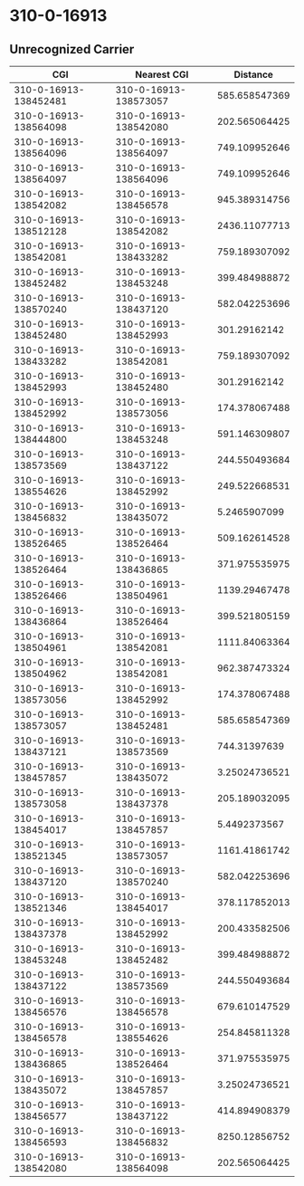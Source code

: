 # 310-0-16913
## Unrecognized Carrier


| CGI | Nearest CGI | Distance |
|-----|-------------|----------|
| 310-0-16913-138452481 | 310-0-16913-138573057 | 585.658547369 |
| 310-0-16913-138564098 | 310-0-16913-138542080 | 202.565064425 |
| 310-0-16913-138564096 | 310-0-16913-138564097 | 749.109952646 |
| 310-0-16913-138564097 | 310-0-16913-138564096 | 749.109952646 |
| 310-0-16913-138542082 | 310-0-16913-138456578 | 945.389314756 |
| 310-0-16913-138512128 | 310-0-16913-138542082 | 2436.11077713 |
| 310-0-16913-138542081 | 310-0-16913-138433282 | 759.189307092 |
| 310-0-16913-138452482 | 310-0-16913-138453248 | 399.484988872 |
| 310-0-16913-138570240 | 310-0-16913-138437120 | 582.042253696 |
| 310-0-16913-138452480 | 310-0-16913-138452993 | 301.29162142 |
| 310-0-16913-138433282 | 310-0-16913-138542081 | 759.189307092 |
| 310-0-16913-138452993 | 310-0-16913-138452480 | 301.29162142 |
| 310-0-16913-138452992 | 310-0-16913-138573056 | 174.378067488 |
| 310-0-16913-138444800 | 310-0-16913-138453248 | 591.146309807 |
| 310-0-16913-138573569 | 310-0-16913-138437122 | 244.550493684 |
| 310-0-16913-138554626 | 310-0-16913-138452992 | 249.522668531 |
| 310-0-16913-138456832 | 310-0-16913-138435072 | 5.2465907099 |
| 310-0-16913-138526465 | 310-0-16913-138526464 | 509.162614528 |
| 310-0-16913-138526464 | 310-0-16913-138436865 | 371.975535975 |
| 310-0-16913-138526466 | 310-0-16913-138504961 | 1139.29467478 |
| 310-0-16913-138436864 | 310-0-16913-138526464 | 399.521805159 |
| 310-0-16913-138504961 | 310-0-16913-138542081 | 1111.84063364 |
| 310-0-16913-138504962 | 310-0-16913-138542081 | 962.387473324 |
| 310-0-16913-138573056 | 310-0-16913-138452992 | 174.378067488 |
| 310-0-16913-138573057 | 310-0-16913-138452481 | 585.658547369 |
| 310-0-16913-138437121 | 310-0-16913-138573569 | 744.31397639 |
| 310-0-16913-138457857 | 310-0-16913-138435072 | 3.25024736521 |
| 310-0-16913-138573058 | 310-0-16913-138437378 | 205.189032095 |
| 310-0-16913-138454017 | 310-0-16913-138457857 | 5.4492373567 |
| 310-0-16913-138521345 | 310-0-16913-138573057 | 1161.41861742 |
| 310-0-16913-138437120 | 310-0-16913-138570240 | 582.042253696 |
| 310-0-16913-138521346 | 310-0-16913-138454017 | 378.117852013 |
| 310-0-16913-138437378 | 310-0-16913-138452992 | 200.433582506 |
| 310-0-16913-138453248 | 310-0-16913-138452482 | 399.484988872 |
| 310-0-16913-138437122 | 310-0-16913-138573569 | 244.550493684 |
| 310-0-16913-138456576 | 310-0-16913-138456578 | 679.610147529 |
| 310-0-16913-138456578 | 310-0-16913-138554626 | 254.845811328 |
| 310-0-16913-138436865 | 310-0-16913-138526464 | 371.975535975 |
| 310-0-16913-138435072 | 310-0-16913-138457857 | 3.25024736521 |
| 310-0-16913-138456577 | 310-0-16913-138437122 | 414.894908379 |
| 310-0-16913-138456593 | 310-0-16913-138456832 | 8250.12856752 |
| 310-0-16913-138542080 | 310-0-16913-138564098 | 202.565064425 |

